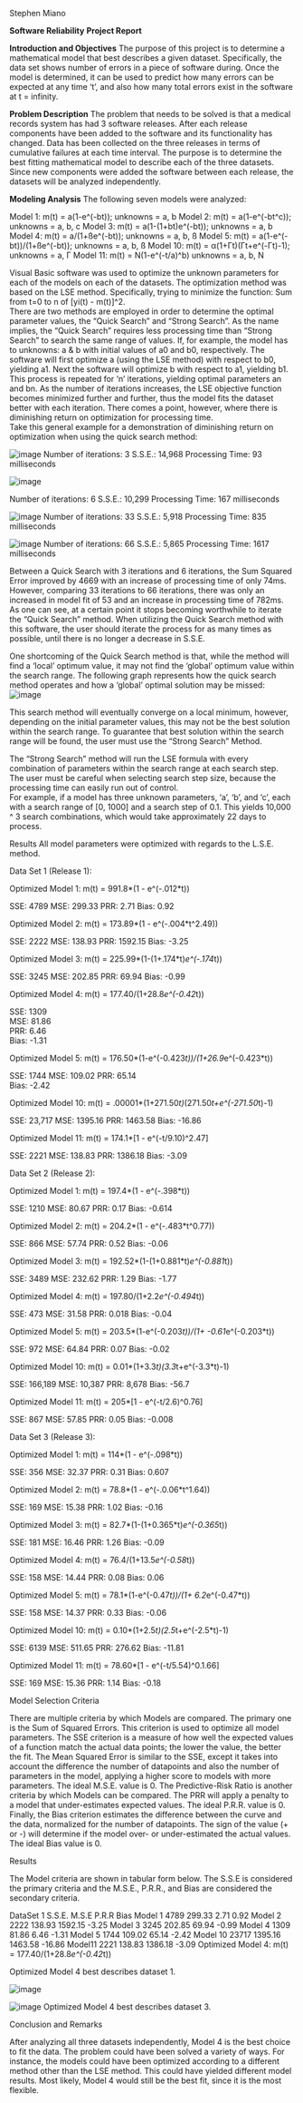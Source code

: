 Stephen Miano

**Software Reliability**
**Project Report**

**Introduction and Objectives**
	The purpose of this project is to determine a mathematical model that best describes a given dataset.  Specifically, the data set shows number of errors in a piece of software during.  Once the model is determined, it can be used to predict how many errors can be expected at any time ‘t’, and also how many total errors exist in the software at t = infinity.

**Problem Description**
 	The problem that needs to be solved is that a medical records system has had 3 software releases.  After each release components have been added to the software and its functionality has changed.  Data has been collected on the three releases in terms of cumulative failures at each time interval.  The purpose is to determine the best fitting mathematical model to describe each of the three datasets.  Since new components were added the software between each release, the datasets will be analyzed independently.

**Modeling Analysis**
The following seven models were analyzed:

Model 1:    m(t) = a(1-e^(-bt));			unknowns = a, b
Model 2:    m(t) = a(1-e^(-bt^c)); 		unknowns = a, b, c
Model 3:    m(t) = a(1-(1+bt)e^(-bt));		unknowns = a, b
Model 4:    m(t) = a/(1+ße^(-bt));		unknowns = a, b, ß
Model 5:    m(t) = a(1-e^(-bt))/(1+ße^(-bt));	unknowns = a, b, ß
Model 10:  m(t) = α(1+Γt)(Γt+e^(-Γt)-1);	unknowns = a, Γ
Model 11:  m(t) = N(1-e^(-t/a)^b)		unknowns = a, b, N

Visual Basic software was used to optimize the unknown parameters for each of the models on each of the datasets.   The optimization method was based on the LSE method.  Specifically, 
trying to minimize the function: Sum from t=0 to n of [yi(t) - m(t)]^2.  
	There are two methods are employed in order to determine the optimal parameter values, the “Quick Search” and “Strong Search”.  As the name implies, the “Quick Search” requires less processing time than “Strong Search” to search the same range of values.  If, for example, the model has to unknowns: a & b with initial values of a0 and b0, respectively.  The software will first optimize a (using the LSE method) with respect to b0, yielding a1.  Next the software will optimize b with respect to a1, yielding b1.  This process is repeated for ‘n’ iterations, yielding optimal parameters an and bn.  As the number of iterations increases, the LSE objective function becomes minimized further and further, thus the model fits the dataset better with each iteration.  There comes a point, however, where there is diminishing return on optimization for processing time.  
Take this general example for a demonstration of diminishing return on optimization when using the quick search method:

![image](https://github.com/semiano/Model-Optimization-Algorithm/assets/6520366/948c37e3-83f6-4c5f-ae44-7759805e96eb)
Number of iterations:	3
S.S.E.:			14,968
Processing Time:	93 milliseconds

 ![image](https://github.com/semiano/Model-Optimization-Algorithm/assets/6520366/50d071cc-298d-4dff-a1bd-1cc0dc97ca82)

Number of iterations:	6
S.S.E.:			10,299
Processing Time:	167 milliseconds

![image](https://github.com/semiano/Model-Optimization-Algorithm/assets/6520366/939e8834-361e-452e-8352-61155151b7be)
Number of iterations:	33
S.S.E.:			5,918
Processing Time:	835 milliseconds

 ![image](https://github.com/semiano/Model-Optimization-Algorithm/assets/6520366/582255cd-93bc-4942-a3d2-a8dc13d64ec4)
Number of iterations:	66
S.S.E.:			5,865
Processing Time:	1617 milliseconds


Between a Quick Search with 3 iterations and 6 iterations, the Sum Squared Error improved by 4669 with an increase of processing time of only 74ms.  However, comparing 33 iterations to 66 iterations, there was only an increased in model fit of 53 and an increase in processing time of 782ms.  As one can see, at a certain point it stops becoming worthwhile to iterate the “Quick Search” method.  When utilizing the Quick Search method with this software, the user should iterate the process for as many times as possible, until there is no longer a decrease in S.S.E.

One shortcoming of the Quick Search method is that, while the method will find a ‘local’ optimum value, it may not find the ‘global’ optimum value within the search range.  The following graph represents how the quick search method operates and how a ‘global’ optimal solution may be missed:
![image](https://github.com/semiano/Model-Optimization-Algorithm/assets/6520366/39b4e2d8-dd0a-4aca-be02-045bbdbe1a2f)
 
This search method will eventually converge on a local minimum, however, depending on the initial parameter values, this may not be the best solution within the search range.  To guarantee that best solution within the search range will be found, the user must use the “Strong Search” Method.

The “Strong Search” method will run the LSE formula with every combination of parameters within the search range at each search step.  The user must be careful when selecting search step size, because the processing time can easily run out of control.  
For example, if a model has three unknown parameters, ‘a’, ‘b’, and ‘c’, each with a search range of [0, 1000] and a search step of 0.1.  This yields 10,000 ^ 3 search combinations, which would take approximately 22 days to process.  

Results
All model parameters were optimized with regards to the L.S.E. method.

Data Set 1 (Release 1):





Optimized Model 1:	m(t) = 991.8*(1 - e^(-.012*t))
 
SSE:					4789
MSE:					299.33
PRR:					2.71
Bias:					0.92





Optimized Model 2:	m(t) = 173.89*(1 - e^(-.004*t^2.49))

 
SSE:					2222
MSE:					138.93
PRR:					1592.15
Bias:					-3.25










Optimized Model 3:	m(t) = 225.99*(1-(1+.174*t)*e^(-.174*t))
 

SSE:					3245
MSE:					202.85
PRR:					69.94
Bias:					-0.99





Optimized Model 4:	m(t) = 177.40/(1+28.8*e^(-0.42*t))
 
SSE:				1309	
MSE:				81.86	
PRR:				6.46	
Bias:				-1.31	










Optimized Model 5:	m(t) = 176.50*(1-e^(-0.423*t))/(1+26.9*e^(-0.423*t))
 
SSE:				1744
MSE:				109.02
PRR:				65.14	
Bias:				-2.42




	

Optimized Model 10:	m(t) = .00001*(1+271.50*t)*(271.50*t+e^(-271.50*t)-1)
 
SSE:				23,717
MSE:				1395.16
PRR:				1463.58
Bias:				-16.86










Optimized Model 11:	m(t) = 174.1*[1 - e^(-t/9.10)^2.47]
 
SSE:				2221
MSE:				138.83
PRR:				1386.18
Bias:				-3.09






Data Set 2 (Release 2):

Optimized Model 1:	m(t) = 197.4*(1 - e^(-.398*t))

 
SSE:				1210
MSE:				80.67
PRR:				0.17
Bias:				-0.614







Optimized Model 2:	m(t) = 204.2*(1 - e^(-.483*t^0.77))
 
SSE:				866
MSE:				57.74
PRR:				0.52
Bias:				-0.06





Optimized Model 3:	m(t) = 192.52*(1-(1+0.881*t)*e^(-0.881*t))
 
SSE:				3489
MSE:				232.62
PRR:				1.29
Bias:				-1.77











Optimized Model 4:	m(t) = 197.80/(1+2.2*e^(-0.494*t))
 
SSE:				473
MSE:				31.58
PRR:				0.018
Bias:				-0.04






Optimized Model 5:	m(t) = 203.5*(1-e^(-0.203*t))/(1+ -0.61*e^(-0.203*t))
 
SSE:				972
MSE:				64.84
PRR:				0.07
Bias:				-0.02










Optimized Model 10:	m(t) = 0.01*(1+3.3*t)(3.3*t+e^(-3.3*t)-1)
 
SSE:				166,189
MSE:				10,387
PRR:				8,678
Bias:				-56.7








Optimized Model 11:	m(t) = 205*[1 - e^(-t/2.6)^0.76]
 
SSE:				867
MSE:				57.85
PRR:				0.05
Bias:				-0.008








Data Set 3 (Release 3):

Optimized Model 1:	m(t) = 114*(1 - e^(-.098*t))
 
SSE:				356
MSE:				32.37
PRR:				0.31
Bias:				0.607








Optimized Model 2:	m(t) = 78.8*(1 - e^(-.0.06*t^1.64))
 
SSE:				169
MSE:				15.38
PRR:				1.02
Bias:				-0.16






Optimized Model 3:	m(t) = 82.7*(1-(1+0.365*t)*e^(-0.365*t))
 
SSE:				181
MSE:				16.46
PRR:				1.26
Bias:				-0.09







Optimized Model 4:	m(t) = 76.4/(1+13.5*e^(-0.58*t))
 
SSE:				158
MSE:				14.44
PRR:				0.08
Bias:				0.06









Optimized Model 5:	m(t) = 78.1*(1-e^(-0.47*t))/(1+ 6.2*e^(-0.47*t))
 
SSE:				158
MSE:				14.37
PRR:				0.33
Bias:				-0.06







Optimized Model 10:	m(t) = 0.10*(1+2.5*t)(2.5*t+e^(-2.5*t)-1)
 
SSE:				6139
MSE:				511.65
PRR:				276.62
Bias:				-11.81








Optimized Model 11:	m(t) = 78.60*[1 - e^(-t/5.54)^0.1.66]
 
SSE:				169
MSE:				15.36
PRR:				1.14
Bias:				-0.18


Model Selection Criteria

There are multiple criteria by which Models are compared.  The primary one is the Sum of Squared Errors.  This criterion is used to optimize all model parameters.   The SSE criterion is a measure of how well the expected values of a function match the actual data points; the lower the value, the better the fit.
	The Mean Squared Error is similar to the SSE, except it takes into account the difference the number of datapoints and also the number of parameters in the model, applying a higher score to models with more parameters.  The ideal M.S.E. value is 0.
	The Predictive-Risk Ratio is another criteria by which Models can be compared.  The PRR will apply a penalty to a model that under-estimates expected values.  The ideal P.R.R. value is 0.
	Finally, the Bias criterion estimates the difference between the curve and the data, normalized for the number of datapoints.  The sign of the value (+ or -) will determine if the model over- or under-estimated the actual values.  The ideal Bias value is 0.


Results
	
The Model criteria are shown in tabular form below.  The S.S.E is considered the primary criteria and the M.S.E., P.R.R., and Bias are considered the secondary criteria.


DataSet 1	S.S.E.	M.S.E	P.R.R	Bias
Model 1	4789	299.33	2.71	0.92
Model 2	2222	138.93	1592.15	-3.25
Model 3	3245	202.85	69.94	-0.99
Model 4	1309	81.86	6.46	-1.31
Model 5	1744	109.02	65.14	-2.42
Model 10	23717	1395.16	1463.58	-16.86
Model11	2221	138.83	1386.18	-3.09
Optimized Model 4:	m(t) = 177.40/(1+28.8*e^(-0.42*t))
 
Optimized Model 4 best describes dataset 1.










![image](https://github.com/semiano/Model-Optimization-Algorithm/assets/6520366/6ae93985-4690-4701-9674-f6184abb54c5)



![image](https://github.com/semiano/Model-Optimization-Algorithm/assets/6520366/61da0d54-2ce1-4fd8-ad76-ed97d342587a)
Optimized Model 4 best describes dataset 3.

Conclusion and Remarks

After analyzing all three datasets independently, Model 4 is the best choice to fit the data.  The problem could have been solved a variety of ways.  For instance, the models could have been optimized according to a different method other than the LSE method.  This could have yielded different model results.  Most likely, Model 4 would still be the best fit, since it is the most flexible.
